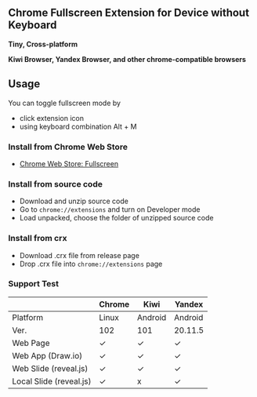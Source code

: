 ## Chrome Fullscreen Extension for Device without Keyboard

**Tiny, Cross-platform**

**Kiwi Browser, Yandex Browser, and other chrome-compatible browsers**

## Usage
You can toggle fullscreen mode by
* click extension icon
* using keyboard combination Alt + M


### Install from Chrome Web Store

* [Chrome Web Store: Fullscreen](https://chrome.google.com/webstore/detail/fullscreen/lbpgkagpackldbkfookmmdpfaolnoged)

### Install from source code

* Download and unzip source code
* Go to `chrome://extensions` and turn on Developer mode
* Load unpacked, choose the folder of unzipped source code

### Install from crx

* Download .crx file from release page
* Drop .crx file into `chrome://extensions` page

### Support Test

|                         | Chrome | Kiwi    | Yandex  |
|-------------------------|--------|---------|---------|
| Platform                | Linux  | Android | Android |
| Ver.                    | 102    | 101     | 20.11.5 |
| Web Page                | ✓      | ✓       | ✓       |
| Web App (Draw.io)       | ✓      | ✓       | ✓       |
| Web Slide (reveal.js)   | ✓      | ✓       | ✓       |
| Local Slide (reveal.js) | ✓      | x       | ✓       |
